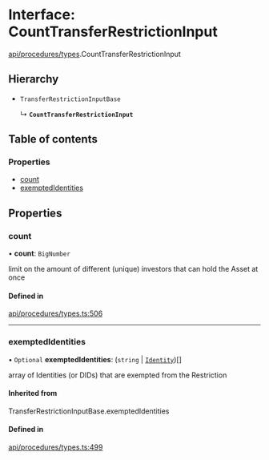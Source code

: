 # Interface: CountTransferRestrictionInput

[api/procedures/types](../wiki/api.procedures.types).CountTransferRestrictionInput

## Hierarchy

- `TransferRestrictionInputBase`

  ↳ **`CountTransferRestrictionInput`**

## Table of contents

### Properties

- [count](../wiki/api.procedures.types.CountTransferRestrictionInput#count)
- [exemptedIdentities](../wiki/api.procedures.types.CountTransferRestrictionInput#exemptedidentities)

## Properties

### count

• **count**: `BigNumber`

limit on the amount of different (unique) investors that can hold the Asset at once

#### Defined in

[api/procedures/types.ts:506](https://github.com/PolymeshAssociation/polymesh-sdk/blob/88db4a91/src/api/procedures/types.ts#L506)

___

### exemptedIdentities

• `Optional` **exemptedIdentities**: (`string` \| [`Identity`](../wiki/api.entities.Identity.Identity))[]

array of Identities (or DIDs) that are exempted from the Restriction

#### Inherited from

TransferRestrictionInputBase.exemptedIdentities

#### Defined in

[api/procedures/types.ts:499](https://github.com/PolymeshAssociation/polymesh-sdk/blob/88db4a91/src/api/procedures/types.ts#L499)
